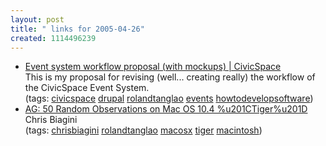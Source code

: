 ```yaml
---
layout: post
title: " links for 2005-04-26"
created: 1114496239
---
```

<ul class="delicious">
	<li>
		<div class="delicious-link"><a href="http://civicspacelabs.org/home/node/11687">Event system workflow proposal (with mockups) | CivicSpace</a></div>
		<div class="delicious-extended">This is my proposal for revising (well... creating really) the workflow of the CivicSpace Event System.</div>
		<div class="delicious-tags">(tags: <a href="http://del.icio.us/rtanglao/civicspace">civicspace</a> <a href="http://del.icio.us/rtanglao/drupal">drupal</a> <a href="http://del.icio.us/rtanglao/rolandtanglao">rolandtanglao</a> <a href="http://del.icio.us/rtanglao/events">events</a> <a href="http://del.icio.us/rtanglao/howtodevelopsoftware">howtodevelopsoftware</a>)</div>
	</li>
	<li>
		<div class="delicious-link"><a href="http://assortedgeekery.com/archives/2005/04/20/tiger">AG: 50 Random Observations on Mac OS 10.4 %u201CTiger%u201D</a></div>
		<div class="delicious-extended">Chris Biagini</div>
		<div class="delicious-tags">(tags: <a href="http://del.icio.us/rtanglao/chrisbiagini">chrisbiagini</a> <a href="http://del.icio.us/rtanglao/rolandtanglao">rolandtanglao</a> <a href="http://del.icio.us/rtanglao/macosx">macosx</a> <a href="http://del.icio.us/rtanglao/tiger">tiger</a> <a href="http://del.icio.us/rtanglao/macintosh">macintosh</a>)</div>
	</li>
</ul>


